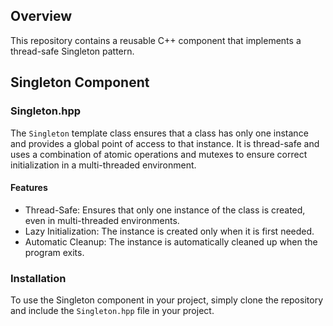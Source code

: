 ## Overview
This repository contains a reusable C++ component that implements a thread-safe Singleton pattern.

## Singleton Component

### Singleton.hpp
The `Singleton` template class ensures that a class has only one instance and provides a global point of access to that instance. 
It is thread-safe and uses a combination of atomic operations and mutexes to ensure correct initialization in a multi-threaded environment.

#### Features
- Thread-Safe: Ensures that only one instance of the class is created, even in multi-threaded environments.
- Lazy Initialization: The instance is created only when it is first needed.
- Automatic Cleanup: The instance is automatically cleaned up when the program exits.

### Installation
To use the Singleton component in your project, simply clone the repository and include the `Singleton.hpp` file in your project.
